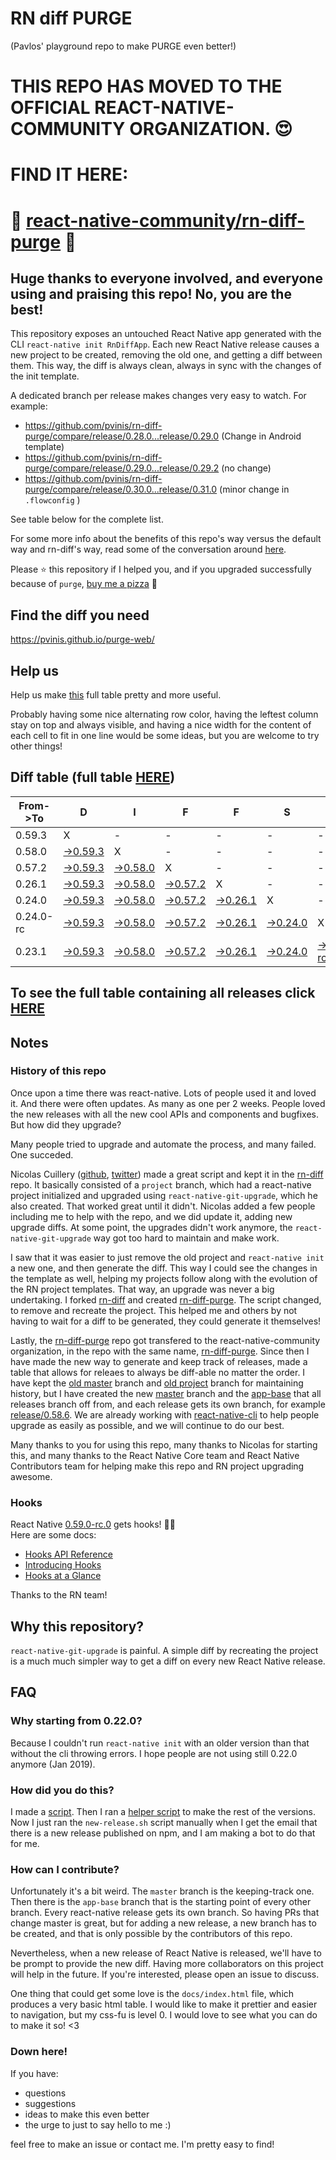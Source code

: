 # RN diff PURGE
(Pavlos' playground repo to make PURGE even better!)

# THIS REPO HAS MOVED TO THE OFFICIAL REACT-NATIVE-COMMUNITY ORGANIZATION. 😍
# FIND IT HERE:  
# 💪 [react-native-community/rn-diff-purge](https://github.com/react-native-community/rn-diff-purge) 🎉
## Huge thanks to everyone involved, and everyone using and praising this repo! No, you are the best!

This repository exposes an untouched React Native app generated with the CLI
`react-native init RnDiffApp`. Each new React Native release causes a new project to be created, removing the old one, and getting a diff between them. This way, the diff is always clean, always in sync with the changes of the init template.

A dedicated branch per release makes changes very easy
to watch. For example:

* https://github.com/pvinis/rn-diff-purge/compare/release/0.28.0...release/0.29.0
(Change in Android template)
* https://github.com/pvinis/rn-diff-purge/compare/release/0.29.0...release/0.29.2
(no change)
* https://github.com/pvinis/rn-diff-purge/compare/release/0.30.0...release/0.31.0
(minor change in `.flowconfig` )

See table below for the complete list.

For some more info about the benefits of this repo's way versus the default way and rn-diff's way, read some of the conversation around [here](https://github.com/react-native-community/discussions-and-proposals/issues/68#issuecomment-452227478).

Please :star: this repository if I helped you, and if you upgraded successfully because of `purge`, [buy me a pizza](https://www.buymeacoffee.com/DGWwHVZ4s) :pizza:

## Find the diff you need
https://pvinis.github.io/purge-web/

## Help us
Help us make [this](https://pvinis.github.io/rn-diff-purge) full table pretty and more useful.

Probably having some nice alternating row color, having the leftest column stay on top and always visible, and having a nice width for the content of each cell to fit in one line would be some ideas, but you are welcome to try other things!

## Diff table (full table [HERE](https://pvinis.github.io/rn-diff-purge))

| From->To  | D                                                                                             | I                                                                                             | F                                                                                             | F                                                                                             | S                                                                                             |                                                                                                  | =   | =   |     | F   | U   | N   |
| --------- | --------------------------------------------------------------------------------------------- | --------------------------------------------------------------------------------------------- | --------------------------------------------------------------------------------------------- | --------------------------------------------------------------------------------------------- | --------------------------------------------------------------------------------------------- | ------------------------------------------------------------------------------------------------ | --- | --- | --- | --- | --- | --- |
| 0.59.3    | X                                                                                             | -                                                                                             | -                                                                                             | -                                                                                             | -                                                                                             | -                                                                                                | -   |     |     |     |     |     |
| 0.58.0    | [->0.59.3](https://github.com/pvinis/rn-diff-purge/compare/release/0.58.0..release/0.59.3)    | X                                                                                             | -                                                                                             | -                                                                                             | -                                                                                             | -                                                                                                | -   |     |     |     |     |     |
| 0.57.2    | [->0.59.3](https://github.com/pvinis/rn-diff-purge/compare/release/0.57.2..release/0.59.3)    | [->0.58.0](https://github.com/pvinis/rn-diff-purge/compare/release/0.57.2..release/0.58.0)    | X                                                                                             | -                                                                                             | -                                                                                             | -                                                                                                | -   |     |     |     |     |     |
| 0.26.1    | [->0.59.3](https://github.com/pvinis/rn-diff-purge/compare/release/0.26.1..release/0.59.3)    | [->0.58.0](https://github.com/pvinis/rn-diff-purge/compare/release/0.26.1..release/0.58.0)    | [->0.57.2](https://github.com/pvinis/rn-diff-purge/compare/release/0.26.1..release/0.57.2)    | X                                                                                             | -                                                                                             | -                                                                                                | -   |     |     |     |     |     |
| 0.24.0    | [->0.59.3](https://github.com/pvinis/rn-diff-purge/compare/release/0.24.0..release/0.59.3)    | [->0.58.0](https://github.com/pvinis/rn-diff-purge/compare/release/0.24.0..release/0.58.0)    | [->0.57.2](https://github.com/pvinis/rn-diff-purge/compare/release/0.24.0..release/0.57.2)    | [->0.26.1](https://github.com/pvinis/rn-diff-purge/compare/release/0.24.0..release/0.26.1)    | X                                                                                             | -                                                                                                | -   |     |     |     |     |     |
| 0.24.0-rc | [->0.59.3](https://github.com/pvinis/rn-diff-purge/compare/release/0.24.0-rc..release/0.59.3) | [->0.58.0](https://github.com/pvinis/rn-diff-purge/compare/release/0.24.0-rc..release/0.58.0) | [->0.57.2](https://github.com/pvinis/rn-diff-purge/compare/release/0.24.0-rc..release/0.57.2) | [->0.26.1](https://github.com/pvinis/rn-diff-purge/compare/release/0.24.0-rc..release/0.26.1) | [->0.24.0](https://github.com/pvinis/rn-diff-purge/compare/release/0.24.0-rc..release/0.24.0) | X                                                                                                | -   |     |     |     |     |     |
| 0.23.1    | [->0.59.3](https://github.com/pvinis/rn-diff-purge/compare/release/0.23.1..release/0.59.3)    | [->0.58.0](https://github.com/pvinis/rn-diff-purge/compare/release/0.23.1..release/0.58.0)    | [->0.57.2](https://github.com/pvinis/rn-diff-purge/compare/release/0.23.1..release/0.57.2)    | [->0.26.1](https://github.com/pvinis/rn-diff-purge/compare/release/0.23.1..release/0.26.1)    | [->0.24.0](https://github.com/pvinis/rn-diff-purge/compare/release/0.23.1..release/0.24.0)    | [->0.24.0-rc](https://github.com/pvinis/rn-diff-purge/compare/release/0.23.1..release/0.24.0-rc) | X   |     |     |     |     |     |

## To see the full table containing all releases click [HERE](https://pvinis.github.io/rn-diff-purge)

## Notes

### History of this repo

Once upon a time there was react-native. Lots of people used it and loved it. And there were often updates. As many as one per 2 weeks. People loved the new releases with all the new cool APIs and components and bugfixes. But how did they upgrade?

Many people tried to upgrade and automate the process, and many failed. One succeded.

Nicolas Cuillery ([github](https://github.com/ncuillery), [twitter](https://twitter.com/ncuillery)) made a great script and kept it in the [rn-diff](https://github.com/ncuillery/rn-diff) repo. It basically consisted of a `project` branch, which had a react-native project initialized and upgraded using `react-native-git-upgrade`, which he also created. That worked great until it didn't. Nicolas added a few people including me to help with the repo, and we did update it, adding new upgrade diffs. At some point, the upgrades didn't work anymore, the `react-native-git-upgrade` way got too hard to maintain and make work.

I saw that it was easier to just remove the old project and `react-native init` a new one, and then generate the diff. This way I could see the changes in the template as well, helping my projects follow along with the evolution of the RN project templates. That way, an upgrade was never a big undertaking. I forked [rn-diff](https://github.com/ncuillery/rn-diff) and created [rn-diff-purge](https://github.com/pvinis/rn-diff-purge). The script changed, to remove and recreate the project. This helped me and others by not having to wait for a diff to be generated, they could generate it themselves!

Lastly, the [rn-diff-purge](https://github.com/pvinis/rn-diff-purge) repo got transfered to the react-native-community organization, in the repo with the same name, [rn-diff-purge](https://github.com/react-native-community/rn-diff-purge). Since then I have made the new way to generate and keep track of releases, made a table that allows for releaes to always be diff-able no matter the order. I have kept the [old master](https://github.com/pvinis/rn-diff-purge/tree/old/master) branch and [old project](https://github.com/pvinis/rn-diff-purge/tree/old/project) branch for maintaining history, but I have created the new [master](https://github.com/pvinis/rn-diff-purge/tree/master) branch and the [app-base](https://github.com/pvinis/rn-diff-purge/tree/app-base) that all releases branch off from, and each release gets its own branch, for example [release/0.58.6](https://github.com/pvinis/rn-diff-purge/tree/release/0.58.6). We are already working with [react-native-cli](https://github.com/react-native-community/react-native-cli) to help people upgrade as easily as possible, and we will continue to do our best.

Many thanks to you for using this repo, many thanks to Nicolas for starting this, and many thanks to the React Native Core team and React Native Contributors team for helping make this repo and RN project upgrading awesome.

### Hooks
React Native [0.59.0-rc.0](https://github.com/pvinis/rn-diff-purge#version-changes) gets hooks! 🎉🥳  
Here are some docs:
- [Hooks API Reference](https://reactjs.org/docs/hooks-reference.html)
- [Introducing Hooks](https://reactjs.org/docs/hooks-intro.html)
- [Hooks at a Glance](https://reactjs.org/docs/hooks-overview.html)

Thanks to the RN team!

## Why this repository?
`react-native-git-upgrade` is painful. A simple diff by recreating the project is a much much simpler way to get a diff on every new React Native release.

## FAQ

### Why starting from 0.22.0?

Because I couldn't run `react-native init` with an older version than that without the cli throwing errors. I hope people are not using still 0.22.0 anymore (Jan 2019).

### How did you do this?

I made a [script](https://github.com/pvinis/rn-diff-purge/blob/master/new-release.sh). Then I ran a [helper script](https://github.com/pvinis/rn-diff-purge/blob/master/new-release.sh) to make the rest of the versions.
Now I just ran the `new-release.sh` script manually when I get the email that there is a new release published on npm, and I am making a bot to do that for me.

### How can I contribute?

Unfortunately it's a bit weird. The `master` branch is the keeping-track one. Then there is the `app-base` branch that is the starting point of every other branch. Every react-native release gets its own branch. So having PRs that change master is great, but for adding a new release, a new branch has to be created, and that is only possible by the contributors of this repo.

Nevertheless, when a new release of React Native is released, we'll have to be prompt to provide
the new diff. Having more collaborators on this project will help in the future. If you're interested, please open an issue to discuss.

One thing that could get some love is the `docs/index.html` file, which produces a very basic html table. I would like to make it prettier and easier to navigation, but my css-fu is level 0. I would love to see what you can do to make it so! <3

### Down here!

If you have: 
- questions
- suggestions
- ideas to make this even better
- the urge to just to say hello to me :)

feel free to make an issue or contact me. I'm pretty easy to find!
